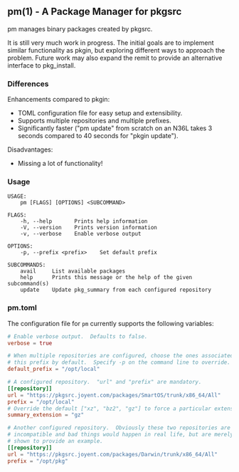 ## pm(1) - A Package Manager for pkgsrc

pm manages binary packages created by pkgsrc.

It is still very much work in progress.  The initial goals are to implement
similar functionality as pkgin, but exploring different ways to approach the
problem.  Future work may also expand the remit to provide an alternative
interface to pkg\_install.

### Differences

Enhancements compared to pkgin:

* TOML configuration file for easy setup and extensibility.
* Supports multiple repositories and multiple prefixes.
* Significantly faster ("pm update" from scratch on an N36L takes 3 seconds compared to 40 seconds for "pkgin update").

Disadvantages:

* Missing a lot of functionality!

### Usage

```console
USAGE:
    pm [FLAGS] [OPTIONS] <SUBCOMMAND>

FLAGS:
    -h, --help       Prints help information
    -V, --version    Prints version information
    -v, --verbose    Enable verbose output

OPTIONS:
    -p, --prefix <prefix>    Set default prefix

SUBCOMMANDS:
    avail     List available packages
    help      Prints this message or the help of the given subcommand(s)
    update    Update pkg_summary from each configured repository
```

### pm.toml

The configuration file for `pm` currently supports the following variables:

```toml
# Enable verbose output.  Defaults to false.
verbose = true

# When multiple repositories are configured, choose the ones associated with
# this prefix by default.  Specify -p on the command line to override.
default_prefix = "/opt/local"

# A configured repository.  "url" and "prefix" are mandatory.
[[repository]]
url = "https://pkgsrc.joyent.com/packages/SmartOS/trunk/x86_64/All"
prefix = "/opt/local"
# Override the default ["xz", "bz2", "gz"] to force a particular extension.
summary_extension = "gz"

# Another configured repository.  Obviously these two repositories are
# incompatible and bad things would happen in real life, but are merely
# shown to provide an example.
[[repository]]
url = "https://pkgsrc.joyent.com/packages/Darwin/trunk/x86_64/All"
prefix = "/opt/pkg"
```
